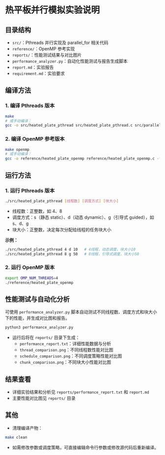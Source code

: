 # 热平板并行模拟实验说明

## 目录结构
- `src/`：Pthreads 并行实现及 parallel_for 相关代码
- `reference/`：OpenMP 参考实现
- `reports/`：性能测试结果与对比图片
- `performance_analyzer.py`：自动化性能测试与报告生成脚本
- `report.md`：实验报告
- `requirement.md`：实验要求

## 编译方法

### 1. 编译 Pthreads 版本
```bash
make
# 或手动编译：
gcc -o src/heated_plate_pthread src/heated_plate_pthread.c src/parallel_for.c -lpthread -lm
```

### 2. 编译 OpenMP 参考版本
```bash
make openmp
# 或手动编译：
gcc -o reference/heated_plate_openmp reference/heated_plate_openmp.c -fopenmp -lm
```

## 运行方法

### 1. 运行 Pthreads 版本
```bash
./src/heated_plate_pthread [线程数] [调度方式] [块大小]
```
- 线程数：正整数，如 4、8
- 调度方式：s（静态 static）、d（动态 dynamic）、g（引导式 guided），如 s、d、g
- 块大小：正整数，决定每次分配给线程的任务块大小

**示例：**
```bash
./src/heated_plate_pthread 4 d 10   # 4线程，动态调度，块大小10
./src/heated_plate_pthread 8 g 50   # 8线程，引导式调度，块大小50
```

### 2. 运行 OpenMP 版本
```bash
export OMP_NUM_THREADS=4
./reference/heated_plate_openmp
```

## 性能测试与自动化分析

可使用 `performance_analyzer.py` 脚本自动测试不同线程数、调度方式和块大小下的性能，并生成对比图和报告。

```bash
python3 performance_analyzer.py
```
- 运行后将在 `reports/` 目录下生成：
  - `performance_report.txt`：详细性能数据与分析
  - `thread_comparison.png`：不同线程数性能对比图
  - `schedule_comparison.png`：不同调度策略性能对比图
  - `chunk_comparison.png`：不同块大小性能对比图

## 结果查看
- 详细实验结果和分析见 `reports/performance_report.txt` 和 `report.md`
- 主要性能对比图见 `reports/` 目录

## 其他
- 清理编译产物：
```bash
make clean
```
- 如需修改参数或调度策略，可直接编辑命令行参数或修改源代码后重新编译。

